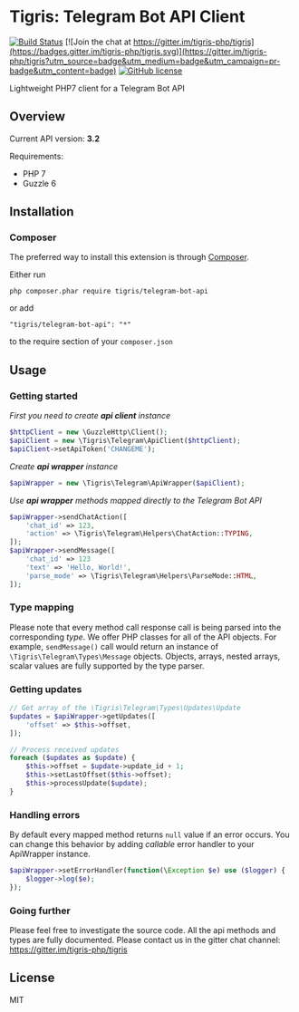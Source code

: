 # Tigris: Telegram Bot API Client #

[![Build Status](https://travis-ci.org/tigris-php/telegram-bot-api.svg?branch=master)](https://travis-ci.org/tigris-php/tigris)
[![Join the chat at https://gitter.im/tigris-php/tigris](https://badges.gitter.im/tigris-php/tigris.svg)](https://gitter.im/tigris-php/tigris?utm_source=badge&utm_medium=badge&utm_campaign=pr-badge&utm_content=badge)
[![GitHub license](https://img.shields.io/badge/license-MIT-blue.svg)](https://raw.githubusercontent.com/tigris-php/tigris/master/LICENSE.md)

Lightweight PHP7 client for a Telegram Bot API

## Overview

Current API version: **3.2**

Requirements: 
* PHP 7
* Guzzle 6

## Installation

### Composer

The preferred way to install this extension is through [Composer](http://getcomposer.org/).

Either run

```
php composer.phar require tigris/telegram-bot-api
```

or add

```
"tigris/telegram-bot-api": "*"
```

to the require section of your ```composer.json```

## Usage

### Getting started

*First you need to create **api client** instance*
```php
$httpClient = new \GuzzleHttp\Client();
$apiClient = new \Tigris\Telegram\ApiClient($httpClient);
$apiClient->setApiToken('CHANGEME');
```
*Create **api wrapper** instance*
```php
$apiWrapper = new \Tigris\Telegram\ApiWrapper($apiClient);
```
*Use **api wrapper** methods mapped directly to the Telegram Bot API*
```php
$apiWrapper->sendChatAction([
    'chat_id' => 123,
    'action' => \Tigris\Telegram\Helpers\ChatAction::TYPING,
]);
$apiWrapper->sendMessage([
    'chat_id' => 123
    'text' => 'Hello, World!',
    'parse_mode' => \Tigris\Telegram\Helpers\ParseMode::HTML,
]);                        
```

### Type mapping
Please note that every method call response call is being parsed into the
corresponding *type*. We offer PHP classes for all of the API objects. 
For example, `sendMessage()` call would return an instance of 
`\Tigris\Telegram\Types\Message` objects. Objects, arrays, nested arrays, scalar values
are fully supported by the type parser.

### Getting updates
```php
// Get array of the \Tigris\Telegram\Types\Updates\Update
$updates = $apiWrapper->getUpdates([
    'offset' => $this->offset,
]);

// Process received updates
foreach ($updates as $update) {
    $this->offset = $update->update_id + 1;
    $this->setLastOffset($this->offset);
    $this->processUpdate($update);
}                     
```
### Handling errors
By default every mapped method returns `null` value if an error occurs.
You can change this behavior by adding *callable* error handler to your ApiWrapper instance.

```php
$apiWrapper->setErrorHandler(function(\Exception $e) use ($logger) {
    $logger->log($e);         
});
```


### Going further
Please feel free to investigate the source code. All the api methods and types are 
fully documented. Please contact us in the gitter chat channel:
https://gitter.im/tigris-php/tigris

## License

MIT

